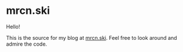 # mrcn.ski

Hello!

This is the source for my blog at [mrcn.ski](mrcn.ski). Feel free to look around and admire the code.
